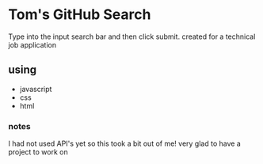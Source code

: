 # Tom's GitHub Search
Type into the input search bar and then click submit.
created for a technical job application

## using
* javascript
* css
* html

### notes
I had not used API's yet so this took a bit out of me! 
very glad to have a project to work on